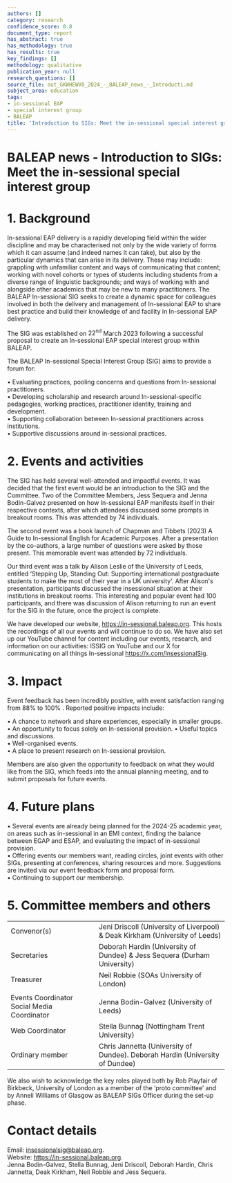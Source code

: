 ```yaml
---
authors: []
category: research
confidence_score: 0.8
document_type: report
has_abstract: true
has_methodology: true
has_results: true
key_findings: []
methodology: qualitative
publication_year: null
research_questions: []
source_file: out_GKWHEWV8_2024_-_BALEAP_news_-_Introducti.md
subject_area: education
tags:
- in-sessional EAP
- special interest group
- BALEAP
title: 'Introduction to SIGs: Meet the in-sessional special interest group'
---
```


# BALEAP news - Introduction to SIGs: Meet the in-sessional special interest group

# 1. Background

In-sessional EAP delivery is a rapidly developing field within the wider discipline and may be characterised not only by the wide variety of forms which it can assume (and indeed names it can take), but also by the particular dynamics that can arise in its delivery. These may include: grappling with unfamiliar content and ways of communicating that content; working with novel cohorts or types of students including students from a diverse range of linguistic backgrounds; and ways of working with and alongside other academics that may be new to many practitioners. The BALEAP In-sessional SIG seeks to create a dynamic space for colleagues involved in both the delivery and management of In-sessional EAP to share best practice and build their knowledge of and facility in In-sessional EAP delivery.

The SIG was established on $2 2 ^ { \mathrm { n d } }$ March 2023 following a successful proposal to create an In-sessional EAP special interest group within BALEAP.

The BALEAP In-sessional Special Interest Group (SIG) aims to provide a forum for:

• Evaluating practices, pooling concerns and questions from In-sessional practitioners.   
• Developing scholarship and research around In-sessional-specific pedagogies, working practices, practitioner identity, training and development.   
• Supporting collaboration between In-sessional practitioners across institutions.   
• Supportive discussions around in-sessional practices.

# 2. Events and activities

The SIG has held several well-attended and impactful events. It was decided that the first event would be an introduction to the SIG and the Committee. Two of the Committee Members, Jess Sequera and Jenna Bodin-Galvez presented on how In-sessional EAP manifests itself in their respective contexts, after which attendees discussed some prompts in breakout rooms. This was attended by 74 individuals.

The second event was a book launch of Chapman and Tibbets (2023) A Guide to In-sessional English for Academic Purposes. After a presentation by the co-authors, a large number of questions were asked by those present. This memorable event was attended by 72 individuals.

Our third event was a talk by Alison Leslie of the University of Leeds, entitled ‘Stepping Up, Standing Out: Supporting international postgraduate students to make the most of their year in a UK university’. After Alison's presentation, participants discussed the insessional situation at their institutions in breakout rooms. This interesting and popular event had 100 participants, and there was discussion of Alison returning to run an event for the SIG in the future, once the project is complete.

We have developed our website, https://in-sessional.baleap.org. This hosts the recordings of all our events and will continue to do so. We have also set up our YouTube channel for content including our events, research, and information on our activities: ISSIG on YouTube and our X for communicating on all things In-sessional https://x.com/InsessionalSig.

# 3. Impact

Event feedback has been incredibly positive, with event satisfaction ranging from $8 8 \%$ to $1 0 0 \%$ . Reported positive impacts include:

• A chance to network and share experiences, especially in smaller groups.   
• An opportunity to focus solely on In-sessional provision. • Useful topics and discussions.   
• Well-organised events.   
• A place to present research on In-sessional provision.

Members are also given the opportunity to feedback on what they would like from the SIG, which feeds into the annual planning meeting, and to submit proposals for future events.

# 4. Future plans

• Several events are already being planned for the 2024-25 academic year, on areas such as in-sessional in an EMI context, finding the balance between EGAP and ESAP, and evaluating the impact of in-sessional provision.   
• Offering events our members want, reading circles, joint events with other SIGs, presenting at conferences, sharing resources and more. Suggestions are invited via our event feedback form and proposal form.   
• Continuing to support our membership.

# 5. Committee members and others

<html><body><table><tr><td>Convenor(s)</td><td>Jeni Driscoll (University of Liverpool) &amp; Deak Kirkham (University of Leeds)</td></tr><tr><td> Secretaries</td><td>Deborah Hardin (University of Dundee) &amp; Jess Sequera (Durham University)</td></tr><tr><td>Treasurer</td><td>Neil Robbie (SOAs University of London)</td></tr><tr><td></td><td></td></tr><tr><td>Events Coordinator Social Media Coordinator</td><td>Jenna Bodin-Galvez (University of Leeds)</td></tr><tr><td>Web Coordinator</td><td>Stella Bunnag (Nottingham Trent University)</td></tr><tr><td>Ordinary member</td><td>Chris Jannetta (University of Dundee). Deborah Hardin (University of Dundee)</td></tr></table></body></html>

We also wish to acknowledge the key roles played both by Rob Playfair of Birkbeck, University of London as a member of the ‘proto committee’ and by Anneli Williams of Glasgow as BALEAP SIGs Officer during the set-up phase.

# Contact details

Email: insessionalsig@baleap.org.   
Website: https://in-sessional.baleap.org.   
Jenna Bodin-Galvez, Stella Bunnag, Jeni Driscoll, Deborah Hardin, Chris Jannetta, Deak Kirkham, Neil Robbie and Jess Sequera.